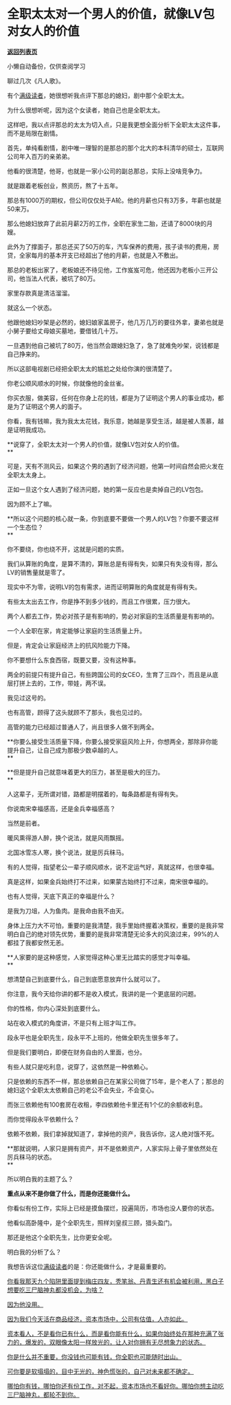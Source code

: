 # 全职太太对一个男人的价值，就像LV包对女人的价值

[**返回列表页**](/gzh/记忆承载3)

小懒自动备份，仅供查阅学习

聊过几次《凡人歌》。

有个[满级读者](http://mp.weixin.qq.com/s?__biz=MzkwMzQ1MzczOQ==&mid=2247484189&idx=1&sn=149fe7658babb1b93bffe59e4d02e465&chksm=c0974e59f7e0c74f63da8663994a27f09612a74e625cccda6a2a93dd419fc830e885d51d8993&scene=21#wechat_redirect)，她很想听我点评下那总的媳妇，剧中那个全职太太。  

为什么很想听呢，因为这个女读者，她自己也是全职太太。

这样吧，我以点评那总的太太为切入点，只是我更想全面分析下全职太太这件事，而不是局限在剧情。  

首先，单纯看剧情，剧中唯一理智的是那总的那个北大的本科清华的硕士，互联网公司年入百万的亲弟弟。  

他看的很清楚，他哥，也就是一家小公司的副总那总，实际上没啥竞争力。  

就是跟着老板创业，熬资历，熬了十五年。  

那总有1000万的期权，但公司仅仅处于A轮。他的月薪也只有3万多，年薪也就是50来万。  

那么他媳妇放弃了此前月薪2万的工作，全职在家生二胎，还请了8000块的月嫂。  

此外为了撑面子，那总还买了50万的车，汽车保养的费用，孩子读书的费用，房贷，全家每月的基本开支已经超出了他的月薪，也就是入不敷出。

那总的老板出家了，老板娘还不待见他，工作岌岌可危，他还因为老板小三开公司，他当法人代表，被坑了80万。

家里存款真是清洁溜溜。  

就这么一个状态。  

他跟他媳妇吵架是必然的，媳妇娘家盖房子，他几万几万的要往外拿，妻弟也就是小舅子要给丈母娘买墓地，要借钱几十万。

一旦遇到他自己被坑了80万，他当然会跟媳妇急了，急了就难免吵架，说钱都是自己挣来的。  

所以这部电视剧已经把全职太太的尴尬之处给你演的很清楚了。  

你老公顺风顺水的时候，你就像他的金丝雀。  

你买衣服，做美容，任何在你身上花的钱，都是为了证明这个男人的事业成功，都是为了证明这个男人的面子。

你看，我有钱嘛，我为我太太花钱，我乐意，她越是享受生活，越是被人羡慕，越是证明我成功。

 **说穿了，全职太太对一个男人的价值，就像LV包对女人的价值。  
**

可是，天有不测风云，如果这个男的遇到了经济问题，他第一时间自然会把火发在全职太太身上。  

正如一旦这个女人遇到了经济问题，她的第一反应也是卖掉自己的LV包包。

因为顾不上了嘛。  

 **所以这个问题的核心就一条，你到底要不要做一个男人的LV包？你要不要这样一个生态位？  
**

你不要绕，你也绕不开，这就是问题的实质。

我们从算账的角度，是算不清的，算账总是有得有失，如果只有失没有得，那么LV的销售量就是零了。  

现实中不为零，说明LV的包有需求，进而证明算账的角度就是有得有失。

有些太太出去工作，你是挣不到多少钱的，而且工作很累，压力很大。  

两个人都去工作，势必对孩子是有影响的，势必对家庭的生活质量是有影响的。

一个人全职在家，肯定能够让家庭的生活质量上升。  

但是，肯定会让家庭经济上的抗风险能力下降。  

你不要想什么东食西宿，既要又要，没有这种事。  

两全的前提只有提升自己，有些跨国公司的女CEO，生育了三四个，而且是从底层打拼上去的，工作，带娃，两不误。  

我见过这号的。  

也有高管，顾得了这头就顾不了那头，我也见过的。  

高管的能力已经超过普通人了，尚且很多人做不到两全。

 **你要么接受生活质量下降，你要么接受家庭风险上升，你想两全，那除非你能提升自己，让自己成为那极少数卓越的人。  
**

 **但是提升自己就意味着更大的压力，甚至是极大的压力。  
**

人这辈子，无所谓对错，路都是明摆着的，每条路都是有得有失。  

你说南宋幸福感高，还是金兵幸福感高？  

当然是前者。

暖风熏得游人醉，换个说法，就是风雨飘摇。  

北国冰雪冻人寒，换个说法，就是厉兵秣马。  

有的人觉得，指望老公一辈子顺风顺水，说不定运气好，真就这样，也很幸福。  

真是这样，如果金兵始终打不过来，如果蒙古始终打不过来，南宋很幸福的。

也有人觉得，天底下真正的幸福是什么？  

是我为刀俎，人为鱼肉。是我命由我不由天。

身体上压力大不可怕，重要的是我清楚，我手里始终握着决策权，重要的是我非常明白自己的绝对领先优势，重要的是我非常清楚无论多大的风浪过来，99%的人都挂了我都安然无恙。  

 **人家要的是这种感觉，人家觉得这种心里无比踏实的感觉才叫幸福。  
**

想清楚自己到底要什么，自己到底愿意放弃什么就可以了。  

你注意，我今天给你讲的都不是收入模式，我讲的是一个更底层的问题。  

你的性格，你内心深处到底要什么。

站在收入模式的角度讲，不是只有上班才叫工作。

段永平也是全职先生，段永平不上班的，他做全职先生很多年了。

但是我们要明白，即便在财务自由的人里面，也分。

有些人就只是吃利息，说穿了，这依然是一种依赖心。

只是依赖的东西不一样，那总依赖自己在某家公司做了15年，是个老人了；那总的媳妇这个全职太太依赖自己的老公不会失业，不会变心。

而张三依赖他有100套房在收租，李四依赖他卡里还有1个亿的余额收利息。

而你觉得段永平依赖什么？  

依赖不依赖，我们拿掉就知道了，拿掉他的资产，我告诉你，这人绝对饿不死。

 **那就说明，人家只是拥有资产，并不是依赖资产，人家实际上骨子里依然处在厉兵秣马的状态。  
**

所以明白我的主题了么？  

 **重点从来不是你做了什么，而是你还能做什么。**

你看似有份工作，实际上已经是摸鱼摆烂，投遍简历，市场也没人要你的状态。  

他看似高卧隆中，是个全职先生，照样刘皇叔三顾，猎头盈门。

那还是他这个全职先生，比你更安全呢。

明白我的分析了么？

我想告诉这位[满级读者](http://mp.weixin.qq.com/s?__biz=MzkwMzQ1MzczOQ==&mid=2247484189&idx=1&sn=149fe7658babb1b93bffe59e4d02e465&chksm=c0974e59f7e0c74f63da8663994a27f09612a74e625cccda6a2a93dd419fc830e885d51d8993&scene=21#wechat_redirect)的是：你还能做什么，才是最重要的。

[你看我那天九个陷阱里面提到梅庄四友，秃笔翁、丹青生还有机会被利用，黑白子想要吃三尸脑神丸都没机会，为啥？](http://mp.weixin.qq.com/s?__biz=Mzg4MTg2MzU3Mg==&mid=2247484421&idx=1&sn=d40fcf24bb6af0fc107d2721d14a1438&chksm=cf5e3afef829b3e8e834020f556e6da9f726d62b3af7fd7c876be560d870b6a32eceff01fd27&scene=21#wechat_redirect)

[因为他没用。](http://mp.weixin.qq.com/s?__biz=Mzg4MTg2MzU3Mg==&mid=2247484421&idx=1&sn=d40fcf24bb6af0fc107d2721d14a1438&chksm=cf5e3afef829b3e8e834020f556e6da9f726d62b3af7fd7c876be560d870b6a32eceff01fd27&scene=21#wechat_redirect)

[因为我们今天活在商品经济，资本市场中，公司有估值，人亦如此。](http://mp.weixin.qq.com/s?__biz=Mzg4MTg2MzU3Mg==&mid=2247484421&idx=1&sn=d40fcf24bb6af0fc107d2721d14a1438&chksm=cf5e3afef829b3e8e834020f556e6da9f726d62b3af7fd7c876be560d870b6a32eceff01fd27&scene=21#wechat_redirect)

[资本看人，不是看你已有什么，而是看你能有什么，如果你始终处在那种充满了张力的，爆发的，双眼像太阳一样放光的，让人对你拥有无尽想象力的状态。  
](http://mp.weixin.qq.com/s?__biz=Mzg4MTg2MzU3Mg==&mid=2247484421&idx=1&sn=d40fcf24bb6af0fc107d2721d14a1438&chksm=cf5e3afef829b3e8e834020f556e6da9f726d62b3af7fd7c876be560d870b6a32eceff01fd27&scene=21#wechat_redirect)

[你是什么并不重要，你没钱也可能有钱，你全职也可能随时出山。  
](http://mp.weixin.qq.com/s?__biz=Mzg4MTg2MzU3Mg==&mid=2247484421&idx=1&sn=d40fcf24bb6af0fc107d2721d14a1438&chksm=cf5e3afef829b3e8e834020f556e6da9f726d62b3af7fd7c876be560d870b6a32eceff01fd27&scene=21#wechat_redirect)

[可你要是软塌塌的，目中无光的，神色慌张的，自己对未来都不确定。](http://mp.weixin.qq.com/s?__biz=Mzg4MTg2MzU3Mg==&mid=2247484421&idx=1&sn=d40fcf24bb6af0fc107d2721d14a1438&chksm=cf5e3afef829b3e8e834020f556e6da9f726d62b3af7fd7c876be560d870b6a32eceff01fd27&scene=21#wechat_redirect)

[哪怕你有钱，哪怕你还有份工作，对不起，资本市场也不看好你。哪怕你想主动吃三尸脑神丸，都轮不到你。](http://mp.weixin.qq.com/s?__biz=Mzg4MTg2MzU3Mg==&mid=2247484421&idx=1&sn=d40fcf24bb6af0fc107d2721d14a1438&chksm=cf5e3afef829b3e8e834020f556e6da9f726d62b3af7fd7c876be560d870b6a32eceff01fd27&scene=21#wechat_redirect)

